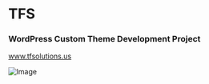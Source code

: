 <h1>TFS</h1> 
<h3>WordPress Custom Theme Development Project</h3>

<a href="https://tfsolutions.us/">www.tfsolutions.us</a>

![Image](https://github.com/user-attachments/assets/66f61049-7728-4775-8407-1105adeb3903)
